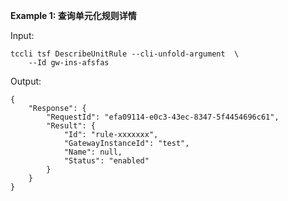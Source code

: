 **Example 1: 查询单元化规则详情**



Input: 

```
tccli tsf DescribeUnitRule --cli-unfold-argument  \
    --Id gw-ins-afsfas
```

Output: 
```
{
    "Response": {
        "RequestId": "efa09114-e0c3-43ec-8347-5f4454696c61",
        "Result": {
            "Id": "rule-xxxxxxx",
            "GatewayInstanceId": "test",
            "Name": null,
            "Status": "enabled"
        }
    }
}
```

